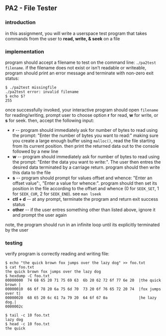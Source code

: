 ## PA2 - File Tester
### introduction
in this assignment, you will write a userspace test program that takes
commands from the user to **read, write, & seek** on a file

### implementation
program should accept a filename to test on the command line:
`./pa2test filename`. if the filename does not exist or isn't readable
or writeable, program should print an error message and terminate with
non-zero exit status:
```shell
$ ./pa2test missingfile
./pa2test error: invalid filename
$ echo $?
255
```

once successfully invoked, your interactive program should open `filename`
for reading/writing, prompt user to choose option **r** for read, **w**
for write, or **s** for seek. then, accept the following input:
* **r** -- program should immediately ask for number of bytes to
read using the prompt: "Enter the number of bytes you want to read:"
making sure you create a large enough buffer using `malloc()`, read
the file starting from its current position. then print the returned
data out to the console followed by a new line
* **w** -- program should immediately ask for number of bytes to read
using the prompt: "Enter the data you want to write:". The user then
entres the desired data terminated by a carriage return. program should
then write this data to the file
* **s** -- program should prompt for values offset and whence:
"Enter an offset value":, "Enter a value for whence:". program should
then set its position in the file according to the offset and whence
(0 for `SEEK_SET`, 1 for `SEEK_CUR`, 2 for `SEEK_END`). see `man lseek`
* **ctl + d** -- at any prompt, terminate the program and return exit
success status
* **other** -- if the user entres something other than listed above,
ignore it and prompt the user again

note, the program should run in an infinite loop until its explicitly
terminated by the user

### testing
verify program is correctly reading and writing file:
```shell
$ echo "the quick brown fox jumps over the lazy dog" >> foo.txt
$ cat foo.txt
the quick brown fox jumps over the lazy dog
$ hexdump -C foo.txt
00000000  74 68 65 20 71 75 69 63  6b 20 62 72 6f 77 6e 20  |the quick brown |
00000010  66 6f 78 20 6a 75 6d 70  73 20 6f 76 65 72 20 74  |fox jumps over t|
00000020  68 65 20 6c 61 7a 79 20  64 6f 67 0a              |he lazy dog.|
0000002c

$ tail -c 10 foo.txt
lazy dog
$ head -c 10 foo.txt
the quick
```
